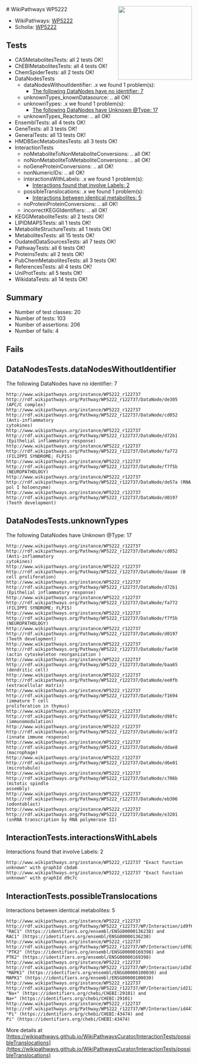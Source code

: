 <img style="float: right; width: 200px" src="https://upload.wikimedia.org/wikipedia/commons/thumb/8/83/Wplogo_with_text_500.png/640px-Wplogo_with_text_500.png" />
# WikiPathways WP5222

* WikiPathways: [WP5222](https://new.wikipathways.org/pathways/WP5222)
* Scholia: [WP5222](https://scholia.toolforge.org/wikipathways/WP5222)
## Tests
* CASMetabolitesTests: all 2 tests OK!
* ChEBIMetabolitesTests: all 4 tests OK!
* ChemSpiderTests: all 2 tests OK!
* DataNodesTests
    * dataNodesWithoutIdentifier: .x we found 1 problem(s):
        * [The following DataNodes have no identifier: 7](#d2d32fa6)
    * unknownTypes_knownDatasource: .. all OK!
    * unknownTypes: .x we found 1 problem(s):
        * [The following DataNodes have Unknown @Type: 17](#ef950838)
    * unknownTypes_Reactome: .. all OK!
* EnsemblTests: all 4 tests OK!
* GeneTests: all 3 tests OK!
* GeneralTests: all 13 tests OK!
* HMDBSecMetabolitesTests: all 3 tests OK!
* InteractionTests
    * noMetaboliteToNonMetaboliteConversions: .. all OK!
    * noNonMetaboliteToMetaboliteConversions: .. all OK!
    * noGeneProteinConversions: .. all OK!
    * nonNumericIDs: .. all OK!
    * interactionsWithLabels: .x we found 1 problem(s):
        * [Interactions found that involve Labels: 2](#630d2679)
    * possibleTranslocations: .x we found 1 problem(s):
        * [Interactions between identical metabolites: 5](#d59038c8)
    * noProteinProteinConversions: .. all OK!
    * incorrectKEGGIdentifiers: .. all OK!
* KEGGMetaboliteTests: all 2 tests OK!
* LIPIDMAPSTests: all 1 tests OK!
* MetaboliteStructureTests: all 1 tests OK!
* MetabolitesTests: all 15 tests OK!
* OudatedDataSourcesTests: all 7 tests OK!
* PathwayTests: all 6 tests OK!
* ProteinsTests: all 2 tests OK!
* PubChemMetabolitesTests: all 3 tests OK!
* ReferencesTests: all 4 tests OK!
* UniProtTests: all 5 tests OK!
* WikidataTests: all 14 tests OK!


## Summary

* Number of test classes: 20
* Number of tests: 103
* Number of assertions: 206
* Number of fails: 4

## Fails

<a name="d2d32fa6" />

## DataNodesTests.dataNodesWithoutIdentifier

The following DataNodes have no identifier: 7
```
http://www.wikipathways.org/instance/WP5222_r122737 http://rdf.wikipathways.org/Pathway/WP5222_r122737/DataNode/de305 (APC/C complex)
http://www.wikipathways.org/instance/WP5222_r122737 http://rdf.wikipathways.org/Pathway/WP5222_r122737/DataNode/cd052 (Anti-inflammatory
cytokines)
http://www.wikipathways.org/instance/WP5222_r122737 http://rdf.wikipathways.org/Pathway/WP5222_r122737/DataNode/d72b1 (Epithelial inflammatory response)
http://www.wikipathways.org/instance/WP5222_r122737 http://rdf.wikipathways.org/Pathway/WP5222_r122737/DataNode/fa772 (FILIPPI SYNDROME; FLPIS)
http://www.wikipathways.org/instance/WP5222_r122737 http://rdf.wikipathways.org/Pathway/WP5222_r122737/DataNode/f7f5b (NEUROPATHOLOGY)
http://www.wikipathways.org/instance/WP5222_r122737 http://rdf.wikipathways.org/Pathway/WP5222_r122737/DataNode/de57a (RNA pol I holoenzyme)
http://www.wikipathways.org/instance/WP5222_r122737 http://rdf.wikipathways.org/Pathway/WP5222_r122737/DataNode/d0197 (Teeth development)
```

<a name="ef950838" />

## DataNodesTests.unknownTypes

The following DataNodes have Unknown @Type: 17
```
http://www.wikipathways.org/instance/WP5222_r122737 http://rdf.wikipathways.org/Pathway/WP5222_r122737/DataNode/cd052 (Anti-inflammatory
cytokines)
http://www.wikipathways.org/instance/WP5222_r122737 http://rdf.wikipathways.org/Pathway/WP5222_r122737/DataNode/daaae (B cell proliferation)
http://www.wikipathways.org/instance/WP5222_r122737 http://rdf.wikipathways.org/Pathway/WP5222_r122737/DataNode/d72b1 (Epithelial inflammatory response)
http://www.wikipathways.org/instance/WP5222_r122737 http://rdf.wikipathways.org/Pathway/WP5222_r122737/DataNode/fa772 (FILIPPI SYNDROME; FLPIS)
http://www.wikipathways.org/instance/WP5222_r122737 http://rdf.wikipathways.org/Pathway/WP5222_r122737/DataNode/f7f5b (NEUROPATHOLOGY)
http://www.wikipathways.org/instance/WP5222_r122737 http://rdf.wikipathways.org/Pathway/WP5222_r122737/DataNode/d0197 (Teeth development)
http://www.wikipathways.org/instance/WP5222_r122737 http://rdf.wikipathways.org/Pathway/WP5222_r122737/DataNode/fae50 (actin cytoskeleton reorganization )
http://www.wikipathways.org/instance/WP5222_r122737 http://rdf.wikipathways.org/Pathway/WP5222_r122737/DataNode/baa65 (dendritic cell)
http://www.wikipathways.org/instance/WP5222_r122737 http://rdf.wikipathways.org/Pathway/WP5222_r122737/DataNode/ee0fb (extracellular matrix)
http://www.wikipathways.org/instance/WP5222_r122737 http://rdf.wikipathways.org/Pathway/WP5222_r122737/DataNode/f1694 (immature T cell
proliferation in thymus)
http://www.wikipathways.org/instance/WP5222_r122737 http://rdf.wikipathways.org/Pathway/WP5222_r122737/DataNode/d98fc (immunomodulation)
http://www.wikipathways.org/instance/WP5222_r122737 http://rdf.wikipathways.org/Pathway/WP5222_r122737/DataNode/ac8f2 (innate immune response)
http://www.wikipathways.org/instance/WP5222_r122737 http://rdf.wikipathways.org/Pathway/WP5222_r122737/DataNode/ddae8 (macrophage)
http://www.wikipathways.org/instance/WP5222_r122737 http://rdf.wikipathways.org/Pathway/WP5222_r122737/DataNode/d6e01 (microtubule)
http://www.wikipathways.org/instance/WP5222_r122737 http://rdf.wikipathways.org/Pathway/WP5222_r122737/DataNode/c706b (mitotic spindle
assembly)
http://www.wikipathways.org/instance/WP5222_r122737 http://rdf.wikipathways.org/Pathway/WP5222_r122737/DataNode/eb306 (odontoblast)
http://www.wikipathways.org/instance/WP5222_r122737 http://rdf.wikipathways.org/Pathway/WP5222_r122737/DataNode/e3201 (snRNA transcription by RNA polymerase II)
```

<a name="630d2679" />

## InteractionTests.interactionsWithLabels

Interactions found that involve Labels: 2
```
http://www.wikipathways.org/instance/WP5222_r122737 "Exact function unknown" with graphId cbda6
http://www.wikipathways.org/instance/WP5222_r122737 "Exact function unknown" with graphId d9c7c
```

<a name="d59038c8" />

## InteractionTests.possibleTranslocations

Interactions between identical metabolites: 5
```
http://www.wikipathways.org/instance/WP5222_r122737 http://rdf.wikipathways.org/Pathway/WP5222_r122737/WP/Interaction/id9f604d1a "RAC1" (https://identifiers.org/ensembl/ENSG00000136238) and 
RAC1" (https://identifiers.org/ensembl/ENSG00000136238)
http://www.wikipathways.org/instance/WP5222_r122737 http://rdf.wikipathways.org/Pathway/WP5222_r122737/WP/Interaction/idf0266a32 "PTK2" (https://identifiers.org/ensembl/ENSG00000169398) and 
PTK2" (https://identifiers.org/ensembl/ENSG00000169398)
http://www.wikipathways.org/instance/WP5222_r122737 http://rdf.wikipathways.org/Pathway/WP5222_r122737/WP/Interaction/id3d7e0699 "MAPK1" (https://identifiers.org/ensembl/ENSG00000100030) and 
MAPK1" (https://identifiers.org/ensembl/ENSG00000100030)
http://www.wikipathways.org/instance/WP5222_r122737 http://rdf.wikipathways.org/Pathway/WP5222_r122737/WP/Interaction/id212e0ce6 "Na+" (https://identifiers.org/chebi/CHEBI:29101) and 
Na+" (https://identifiers.org/chebi/CHEBI:29101)
http://www.wikipathways.org/instance/WP5222_r122737 http://rdf.wikipathways.org/Pathway/WP5222_r122737/WP/Interaction/id44743419 "Pi" (https://identifiers.org/chebi/CHEBI:43474) and 
Pi" (https://identifiers.org/chebi/CHEBI:43474)
```

More details at [https://wikipathways.github.io/WikiPathwaysCurator/InteractionTests/possibleTranslocations](https://wikipathways.github.io/WikiPathwaysCurator/InteractionTests/possibleTranslocations)

